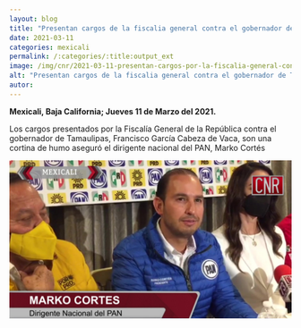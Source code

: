 ```yaml
---
layout: blog
title: "Presentan cargos de la fiscalia general contra el gobernador de Tamaulipas"
date: 2021-03-11
categories: mexicali
permalink: /:categories/:title:output_ext
image: /img/cnr/2021-03-11-presentan-cargos-por-la-fiscalia-general-contra-el-gobernador-de-tamaulipas.jpg
alt: "Presentan cargos de la fiscalia general contra el gobernador de Tamaulipas"
autor:
---
```


**Mexicali, Baja California; Jueves 11 de Marzo del 2021.** 

Los cargos presentados por la Fiscalía General de la República contra el gobernador de Tamaulipas, Francisco García Cabeza de Vaca, son una cortina de humo aseguró el dirigente nacional del PAN, Marko Cortés

<div id="carouselExampleSlidesOnly" class="carousel slide" data-ride="carousel">
  <div class="carousel-inner">
    <div class="carousel-item active">
       <img class="d-block w-100" src="/img/cnr/2021-03-11-presentan-cargos-por-la-fiscalia-general-contra-el-gobernador-de-tamaulipas.jpg" loading="lazy"  alt="Presentan cargos de la fiscalia general contra el gobernador de Tamaulipas">
    </div>
  </div>
</div>